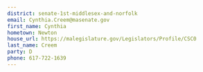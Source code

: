 ```yaml
---
district: senate-1st-middlesex-and-norfolk
email: Cynthia.Creem@masenate.gov
first_name: Cynthia
hometown: Newton
house_url: https://malegislature.gov/Legislators/Profile/CSC0
last_name: Creem
party: D
phone: 617-722-1639
---
```


